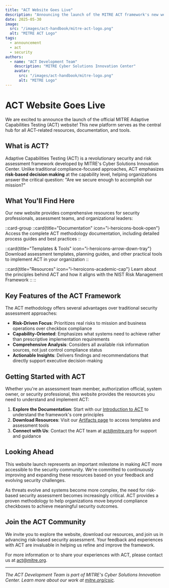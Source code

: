 ```yaml
---
title: "ACT Website Goes Live"
description: "Announcing the launch of the MITRE ACT framework's new web presence, providing easy access to resources and documentation for security professionals."
date: 2025-05-30
image:
  src: "/images/act-handbook/mitre-act-logo.png"
  alt: "MITRE ACT Logo"
tags:
  - announcement
  - act
  - security
authors:
  - name: "ACT Development Team"
    description: "MITRE Cyber Solutions Innovation Center"
    avatar:
      src: "/images/act-handbook/mitre-logo.png"
      alt: "MITRE Logo"
---
```


# ACT Website Goes Live

We are excited to announce the launch of the official MITRE Adaptive Capabilities Testing (ACT) website! This new platform serves as the central hub for all ACT-related resources, documentation, and tools.

## What is ACT?

Adaptive Capabilities Testing (ACT) is a revolutionary security and risk assessment framework developed by MITRE's Cyber Solutions Innovation Center. Unlike traditional compliance-focused approaches, ACT emphasizes **risk-based decision making** at the capability level, helping organizations answer the critical question: "Are we secure enough to accomplish our mission?"

## What You'll Find Here

Our new website provides comprehensive resources for security professionals, assessment teams, and organizational leaders:

::card-group
  ::card{title="Documentation" icon="i-heroicons-book-open"}
    Access the complete ACT methodology documentation, including detailed process guides and best practices
  ::
  
  ::card{title="Templates & Tools" icon="i-heroicons-arrow-down-tray"}
    Download assessment templates, planning guides, and other practical tools to implement ACT in your organization
  ::
  
  ::card{title="Resources" icon="i-heroicons-academic-cap"}
    Learn about the principles behind ACT and how it aligns with the NIST Risk Management Framework
  ::
::

## Key Features of the ACT Framework

The ACT methodology offers several advantages over traditional security assessment approaches:

- **Risk-Driven Focus**: Prioritizes real risks to mission and business operations over checkbox compliance
- **Capability-Oriented**: Emphasizes what systems need to achieve rather than prescriptive implementation requirements
- **Comprehensive Analysis**: Considers all available risk information sources, not just control compliance status
- **Actionable Insights**: Delivers findings and recommendations that directly support executive decision-making

## Getting Started with ACT

Whether you're an assessment team member, authorization official, system owner, or security professional, this website provides the resources you need to understand and implement ACT:

1. **Explore the Documentation**: Start with our [Introduction to ACT](/docs) to understand the framework's core principles
2. **Download Resources**: Visit our [Artifacts page](/docs/artifacts) to access templates and assessment tools
3. **Connect with Us**: Contact the ACT team at [act@mitre.org](mailto:act@mitre.org) for support and guidance

## Looking Ahead

This website launch represents an important milestone in making ACT more accessible to the security community. We're committed to continuously improving and expanding these resources based on your feedback and evolving security challenges.

As threats evolve and systems become more complex, the need for risk-based security assessment becomes increasingly critical. ACT provides a proven methodology to help organizations move beyond compliance checkboxes to achieve meaningful security outcomes.

## Join the ACT Community

We invite you to explore the website, download our resources, and join us in advancing risk-based security assessment. Your feedback and experiences with ACT are invaluable in helping us refine and improve the framework.

For more information or to share your experiences with ACT, please contact us at [act@mitre.org](mailto:act@mitre.org).

---

*The ACT Development Team is part of MITRE's Cyber Solutions Innovation Center. Learn more about our work at [mitre.org/csic](https://www.mitre.org/our-impact/mitre-labs/cyber-solutions-innovation-center).*